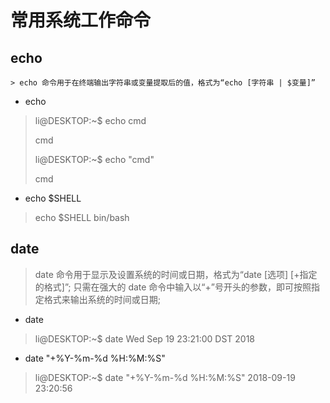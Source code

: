# 常用系统工作命令

## echo

    > echo 命令用于在终端输出字符串或变量提取后的值，格式为“echo [字符串 | $变量]”

- echo
> li@DESKTOP:~$ echo cmd
>
> cmd
>
> li@DESKTOP:~$ echo "cmd"
>
> cmd
- echo $SHELL
> echo $SHELL
> bin/bash

## date

> date 命令用于显示及设置系统的时间或日期，格式为“date [选项] [+指定的格式]”;
> 只需在强大的 date 命令中输入以“+”号开头的参数，即可按照指定格式来输出系统的时间或日期;

- date
> li@DESKTOP:~$ date
> Wed Sep 19 23:21:00 DST 2018
- date "+%Y-%m-%d %H:%M:%S"
> li@DESKTOP:~$ date "+%Y-%m-%d %H:%M:%S"
> 2018-09-19 23:20:56
